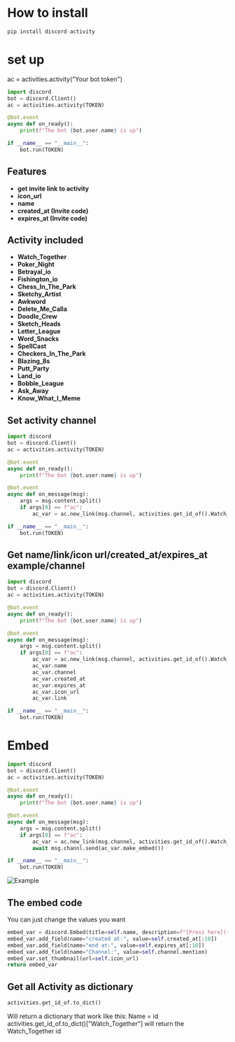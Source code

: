 # How to install

```py
pip install discord-activity
```

# set up
ac = activities.activity("Your bot token")

```py
import discord
bot = discord.Client()
ac = activities.activity(TOKEN)

@bot.event  
async def on_ready():  
    print(f"The bot {bot.user.name} is up")

if __name__ == "__main__":  
    bot.run(TOKEN)
```
## Features
- **get invite link to activity**
- **icon_url**
- **name**
- **created_at (Invite code)**
- **expires_at (Invite code)**


## Activity included 
- **Watch_Together**
- **Poker_Night**
- **Betrayal_io**
- **Fishington_io**
- **Chess_In_The_Park**
- **Sketchy_Artist**
- **Awkword**
- **Delete_Me_Calla**
- **Doodle_Crew**
- **Sketch_Heads**
- **Letter_League**
- **Word_Snacks**
- **SpellCast**
- **Checkers_In_The_Park**
- **Blazing_8s**
- **Putt_Party**
- **Land_io**
- **Bobble_League**
- **Ask_Away**
- **Know_What_I_Meme**


## Set activity channel
```py
import discord
bot = discord.Client()
ac = activities.activity(TOKEN)

@bot.event  
async def on_ready():  
    print(f"The bot {bot.user.name} is up")

@bot.event 
async def on_message(msg):
	args = msg.content.split()
	if args[0] == f"ac":
		ac_var = ac.new_link(msg.channel, activities.get_id_of().Watch_Together)

if __name__ == "__main__":  
    bot.run(TOKEN)
```


## Get name/link/icon url/created_at/expires_at example/channel
```py
import discord
bot = discord.Client()
ac = activities.activity(TOKEN)

@bot.event  
async def on_ready():  
    print(f"The bot {bot.user.name} is up")

@bot.event 
async def on_message(msg):
	args = msg.content.split()
	if args[0] == f"ac":
		ac_var = ac.new_link(msg.channel, activities.get_id_of().Watch_Together)
		ac_var.name  
		ac_var.channel  
		ac_var.created_at  
		ac_var.expires_at  
		ac_var.icon_url  
		ac_var.link

if __name__ == "__main__":  
    bot.run(TOKEN)
```


# Embed
```py
import discord
bot = discord.Client()
ac = activities.activity(TOKEN)

@bot.event  
async def on_ready():  
    print(f"The bot {bot.user.name} is up")

@bot.event 
async def on_message(msg):
	args = msg.content.split()
	if args[0] == f"ac":
		ac_var = ac.new_link(msg.channel, activities.get_id_of().Watch_Together)
		await msg.channl.send(ac_var.make_embed())

if __name__ == "__main__":  
    bot.run(TOKEN)
```

![Example](https://i.ibb.co/mG58X4F/Screenshot-2022-08-07-003626.png)



## The embed code
You can just change the values you want 
```py
embed_var = discord.Embed(title=self.name, description=f"[Press here]({self.link})")  
embed_var.add_field(name="created at:", value=self.created_at[:10])  
embed_var.add_field(name="end at:", value=self.expires_at[:10])  
embed_var.add_field(name="Channel:", value=self.channel.mention)  
embed_var.set_thumbnail(url=self.icon_url)  
return embed_var
```

## Get all Activity as dictionary
```py
activities.get_id_of.to_dict()
```
Will return a dictionary that work like this:
Name = id
activities.get_id_of.to_dict()["Watch_Together"] will return the Watch_Together id
